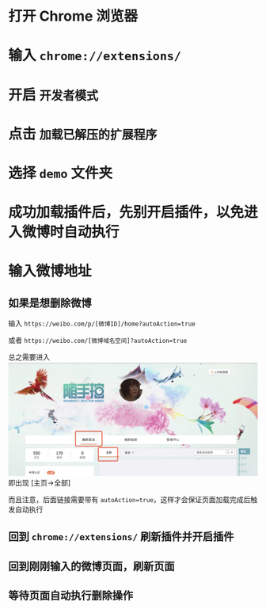 # 打开 Chrome 浏览器

# 输入 `chrome://extensions/`

# 开启 `开发者模式`

# 点击 `加载已解压的扩展程序`

# 选择 `demo` 文件夹

# 成功加载插件后，先别开启插件，以免进入微博时自动执行

# 输入微博地址

## 如果是想删除微博

输入 `https://weibo.com/p/[微博ID]/home?autoAction=true`

或者 `https://weibo.com/[微博域名空间]?autoAction=true`

总之需要进入 ![微博主页](./images/weibo-home.jpg) 即出现 [主页->全部]

而且注意，后面链接需要带有 `autoAction=true`，这样才会保证页面加载完成后触发自动执行

## 回到 `chrome://extensions/` 刷新插件并开启插件

## 回到刚刚输入的微博页面，刷新页面

## 等待页面自动执行删除操作
